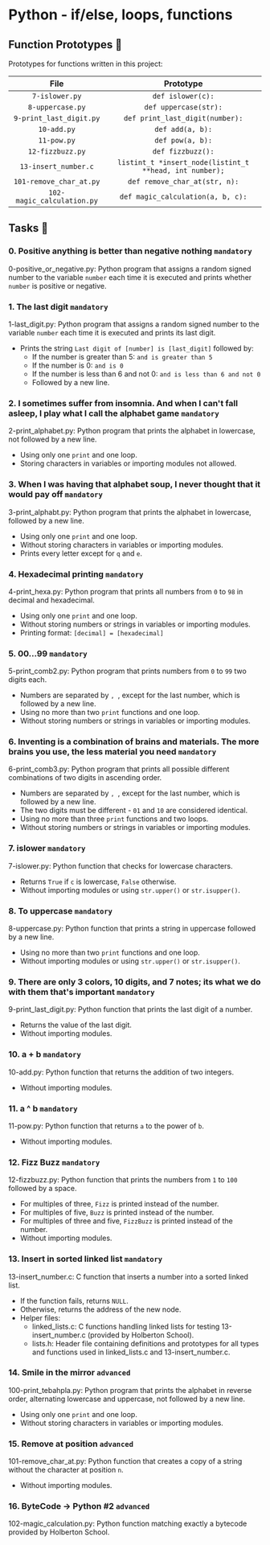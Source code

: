 # Python - if/else, loops, functions

## Function Prototypes 💾
Prototypes for functions written in this project:

| File | Prototype |
| :---: | :---: |
| `7-islower.py` | `def islower(c):` |
| `8-uppercase.py` | `def uppercase(str):` |
| `9-print_last_digit.py` | `def print_last_digit(number):` |
| `10-add.py` | `def add(a, b):` |
| `11-pow.py` | `def pow(a, b):` |
| `12-fizzbuzz.py` | `def fizzbuzz():` |
| `13-insert_number.c` | `listint_t *insert_node(listint_t **head, int number);` |
| `101-remove_char_at.py` | `def remove_char_at(str, n):` |
| `102-magic_calculation.py` | `def magic_calculation(a, b, c):` |
	
## Tasks 📃
### 0. Positive anything is better than negative nothing `mandatory`
0-positive_or_negative.py: Python program that assigns a random signed number to the variable `number` each time it is executed and prints whether `number` is positive or negative.

### 1. The last digit `mandatory`
1-last_digit.py: Python program that assigns a random signed number to the variable `number` each time it is executed and prints its last digit.
- Prints the string `Last digit of [number] is [last_digit]` followed by:
  - If the number is greater than 5: `and is greater than 5`
  - If the number is 0: `and is 0`
  - If the number is less than 6 and not 0: `and is less than 6 and not 0`
  - Followed by a new line.

### 2. I sometimes suffer from insomnia. And when I can't fall asleep, I play what I call the alphabet game `mandatory`
2-print_alphabet.py: Python program that prints the alphabet in lowercase, not followed by a new line.
- Using only one `print` and one loop.
- Storing characters in variables or importing modules not allowed.

### 3. When I was having that alphabet soup, I never thought that it would pay off `mandatory`
3-print_alphabt.py: Python program that prints the alphabet in lowercase, followed by a new line.
- Using only one `print` and one loop.
- Without storing characters in variables or importing modules.
- Prints every letter except for `q` and `e`.

### 4. Hexadecimal printing `mandatory`
4-print_hexa.py: Python program that prints all numbers from `0` to `98` in decimal and hexadecimal.
- Using only one `print` and one loop.
- Without storing numbers or strings in variables or importing modules.
- Printing format: `[decimal] = [hexadecimal]`

### 5. 00...99 `mandatory`
5-print_comb2.py: Python program that prints numbers from `0` to `99` two digits each.
- Numbers are separated by `, `, except for the last number, which is followed by a new line.
- Using no more than two `print` functions and one loop.
- Without storing numbers or strings in variables or importing modules.

### 6. Inventing is a combination of brains and materials. The more brains you use, the less material you need `mandatory`
6-print_comb3.py: Python program that prints all possible different combinations of two digits in ascending order.
- Numbers are separated by `, `, except for the last number, which is followed by a new line.
- The two digits must be different - `01` and `10` are considered identical.
- Using no more than three `print` functions and two loops.
- Without storing numbers or strings in variables or importing modules.

### 7. islower `mandatory`
7-islower.py: Python function that checks for lowercase characters.
- Returns `True` if `c` is lowercase, `False` otherwise.
- Without importing modules or using `str.upper()` or `str.isupper()`.

### 8. To uppercase `mandatory`
8-uppercase.py: Python function that prints a string in uppercase followed by a new line.
- Using no more than two `print` functions and one loop.
- Without importing modules or using `str.upper()` or `str.isupper()`.

### 9. There are only 3 colors, 10 digits, and 7 notes; its what we do with them that's important `mandatory`
9-print_last_digit.py: Python function that prints the last digit of a number.
- Returns the value of the last digit.
- Without importing modules.

### 10. a + b `mandatory`
10-add.py: Python function that returns the addition of two integers.
- Without importing modules.

### 11. a ^ b `mandatory`
11-pow.py: Python function that returns `a` to the power of `b`.
- Without importing modules.

### 12. Fizz Buzz `mandatory`
12-fizzbuzz.py: Python function that prints the numbers from `1` to `100` followed by a space.
- For multiples of three, `Fizz` is printed instead of the number.
- For multiples of five, `Buzz` is printed instead of the number.
- For multiples of three and five, `FizzBuzz` is printed instead of the number.
- Without importing modules.

### 13. Insert in sorted linked list `mandatory`
13-insert_number.c: C function that inserts a number into a sorted linked list.
- If the function fails, returns `NULL`.
- Otherwise, returns the address of the new node.
- Helper files:
  - linked_lists.c: C functions handling linked lists for testing 13-insert_number.c (provided by Holberton School).
  - lists.h: Header file containing definitions and prototypes for all types and functions used in linked_lists.c and 13-insert_number.c.

### 14. Smile in the mirror `advanced`
100-print_tebahpla.py: Python program that prints the alphabet in reverse order, alternating lowercase and uppercase, not followed by a new line.
- Using only one `print` and one loop.
- Without storing characters in variables or importing modules.

### 15. Remove at position `advanced`
101-remove_char_at.py: Python function that creates a copy of a string without the character at position `n`.
- Without importing modules.

### 16. ByteCode -> Python #2 `advanced`
102-magic_calculation.py: Python function matching exactly a bytecode provided by Holberton School.
